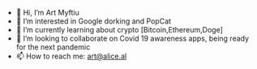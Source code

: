 - 👋 Hi, I’m Art Myftiu
- 👀 I’m interested in Google dorking and PopCat
- 🌱 I’m currently learning about crypto [Bitcoin,Ethereum,Doge]
- 💞️ I’m looking to collaborate on Covid 19 awareness apps, being ready for the next pandemic 
- 📫 How to reach me: art@alice.al

<!---
ArtMyftiu/ArtMyftiu is a ✨ special ✨ repository because its `README.md` (this file) appears on your GitHub profile.
You can click the Preview link to take a look at your changes.
--->
